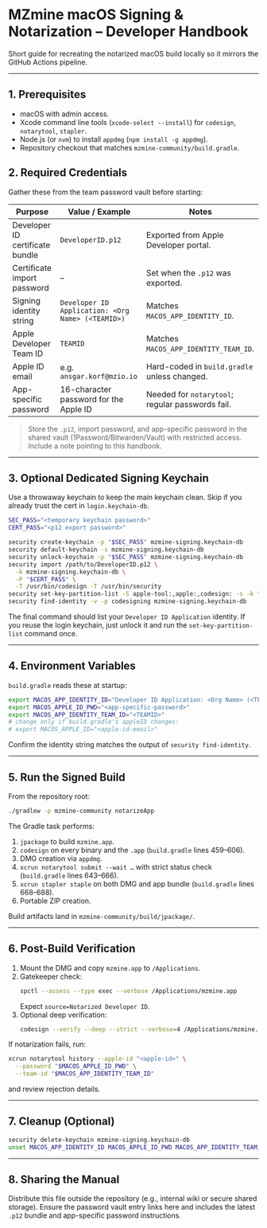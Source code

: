 # MZmine macOS Signing & Notarization – Developer Handbook

Short guide for recreating the notarized macOS build locally so it mirrors the GitHub Actions pipeline.

---

## 1. Prerequisites
- macOS with admin access.
- Xcode command line tools (`xcode-select --install`) for `codesign`, `notarytool`, `stapler`.
- Node.js (or `nvm`) to install `appdmg` (`npm install -g appdmg`).
- Repository checkout that matches `mzmine-community/build.gradle`.

## 2. Required Credentials
Gather these from the team password vault before starting:

| Purpose | Value / Example | Notes |
|---------|-----------------|-------|
| Developer ID certificate bundle | `DeveloperID.p12` | Exported from Apple Developer portal. |
| Certificate import password | – | Set when the `.p12` was exported. |
| Signing identity string | `Developer ID Application: <Org Name> (<TEAMID>)` | Matches `MACOS_APP_IDENTITY_ID`. |
| Apple Developer Team ID | `TEAMID` | Matches `MACOS_APP_IDENTITY_TEAM_ID`. |
| Apple ID email | e.g. `ansgar.korf@mzio.io` | Hard-coded in `build.gradle` unless changed. |
| App-specific password | 16-character password for the Apple ID | Needed for `notarytool`; regular passwords fail. |

> Store the `.p12`, import password, and app-specific password in the shared vault (1Password/Bitwarden/Vault) with restricted access. Include a note pointing to this handbook.

---

## 3. Optional Dedicated Signing Keychain
Use a throwaway keychain to keep the main keychain clean. Skip if you already trust the cert in `login.keychain-db`.

```bash
SEC_PASS="<temporary keychain password>"
CERT_PASS="<p12 export password>"

security create-keychain -p "$SEC_PASS" mzmine-signing.keychain-db
security default-keychain -s mzmine-signing.keychain-db
security unlock-keychain -p "$SEC_PASS" mzmine-signing.keychain-db
security import /path/to/DeveloperID.p12 \
  -k mzmine-signing.keychain-db \
  -P "$CERT_PASS" \
  -T /usr/bin/codesign -T /usr/bin/security
security set-key-partition-list -S apple-tool:,apple:,codesign: -s -k "$SEC_PASS" mzmine-signing.keychain-db
security find-identity -v -p codesigning mzmine-signing.keychain-db
```

The final command should list your `Developer ID Application` identity. If you reuse the login keychain, just unlock it and run the `set-key-partition-list` command once.

---

## 4. Environment Variables
`build.gradle` reads these at startup:

```bash
export MACOS_APP_IDENTITY_ID="Developer ID Application: <Org Name> (<TEAMID>)"
export MACOS_APPLE_ID_PWD="<app-specific-password>"
export MACOS_APP_IDENTITY_TEAM_ID="<TEAMID>"
# change only if build.gradle's appleID changes:
# export MACOS_APPLE_ID="<apple-id-email>"
```

Confirm the identity string matches the output of `security find-identity`.

---

## 5. Run the Signed Build
From the repository root:

```bash
./gradlew -p mzmine-community notarizeApp
```

The Gradle task performs:
1. `jpackage` to build `mzmine.app`.
2. `codesign` on every binary and the `.app` (`build.gradle` lines 459–606).
3. DMG creation via `appdmg`.
4. `xcrun notarytool submit --wait …` with strict status check (`build.gradle` lines 643–666).
5. `xcrun stapler staple` on both DMG and app bundle (`build.gradle` lines 668–688).
6. Portable ZIP creation.

Build artifacts land in `mzmine-community/build/jpackage/`.

---

## 6. Post-Build Verification
1. Mount the DMG and copy `mzmine.app` to `/Applications`.
2. Gatekeeper check:
   ```bash
   spctl --assess --type exec --verbose /Applications/mzmine.app
   ```
   Expect `source=Notarized Developer ID`.
3. Optional deep verification:
   ```bash
   codesign --verify --deep --strict --verbose=4 /Applications/mzmine.app
   ```

If notarization fails, run:
```bash
xcrun notarytool history --apple-id "<apple-id>" \
  --password "$MACOS_APPLE_ID_PWD" \
  --team-id "$MACOS_APP_IDENTITY_TEAM_ID"
```
and review rejection details.

---

## 7. Cleanup (Optional)
```bash
security delete-keychain mzmine-signing.keychain-db
unset MACOS_APP_IDENTITY_ID MACOS_APPLE_ID_PWD MACOS_APP_IDENTITY_TEAM_ID
```

---

## 8. Sharing the Manual
Distribute this file outside the repository (e.g., internal wiki or secure shared storage). Ensure the password vault entry links here and includes the latest `.p12` bundle and app-specific password instructions.
